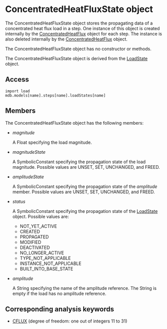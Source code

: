# ConcentratedHeatFluxState object

The ConcentratedHeatFluxState object stores the propagating data of a concentrated heat flux load in a step. One instance of this object is created internally by the [ConcentratedHeatFlux](https://help.3ds.com/2022/english/DSSIMULIA_Established/SIMACAEKERRefMap/simaker-c-concentratedheatfluxpyc.htm?ContextScope=all) object for each step. The instance is also deleted internally by the [ConcentratedHeatFlux](https://help.3ds.com/2022/english/DSSIMULIA_Established/SIMACAEKERRefMap/simaker-c-concentratedheatfluxpyc.htm?ContextScope=all) object.

The ConcentratedHeatFluxState object has no constructor or methods.

The ConcentratedHeatFluxState object is derived from the [LoadState](https://help.3ds.com/2022/english/DSSIMULIA_Established/SIMACAEKERRefMap/simaker-c-loadstatepyc.htm?ContextScope=all) object.

## Access

```
import load
mdb.models[name].steps[name].loadStates[name]
```

## Members

The ConcentratedHeatFluxState object has the following members:

- *magnitude*

  A Float specifying the load magnitude.

- *magnitudeState*

  A SymbolicConstant specifying the propagation state of the load magnitude. Possible values are UNSET, SET, UNCHANGED, and FREED.

- *amplitudeState*

  A SymbolicConstant specifying the propagation state of the *amplitude* member. Possible values are UNSET, SET, UNCHANGED, and FREED.

- *status*

  A SymbolicConstant specifying the propagation state of the [LoadState](https://help.3ds.com/2022/english/DSSIMULIA_Established/SIMACAEKERRefMap/simaker-c-loadstatepyc.htm?ContextScope=all) object. Possible values are:

  - NOT_YET_ACTIVE
  - CREATED
  - PROPAGATED
  - MODIFIED
  - DEACTIVATED
  - NO_LONGER_ACTIVE
  - TYPE_NOT_APPLICABLE
  - INSTANCE_NOT_APPLICABLE
  - BUILT_INTO_BASE_STATE

- *amplitude*

  A String specifying the name of the amplitude reference. The String is empty if the load has no amplitude reference.



## Corresponding analysis keywords

- [CFLUX](https://help.3ds.com/2022/english/DSSIMULIA_Established/SIMACAEKEYRefMap/simakey-r-cflux.htm?ContextScope=all#simakey-r-cflux) (degree of freedom: one out of integers 11 to 31)